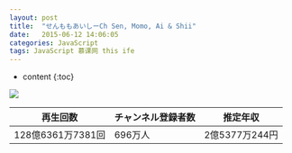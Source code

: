 ```yaml
---
layout: post
title:  "せんももあいしーCh Sen, Momo, Ai & Shii"
date:   2015-06-12 14:06:05
categories: JavaScript
tags: JavaScript 慕课网 this ife
---
```


* content
{:toc}

![](https://yt3.ggpht.com/ytc/AKedOLQhOYWxYk1lTqSlyAKvmZOAJt4_IzMYs767GDzwGw=s176-c-k-c0x00ffffff-no-rj)

|  再生回数  |  チャンネル登録者数  |  推定年収  |
| ---- | ---- | ---- |
|  128億6361万7381回  |  696万人  |  2億5377万244円  |



